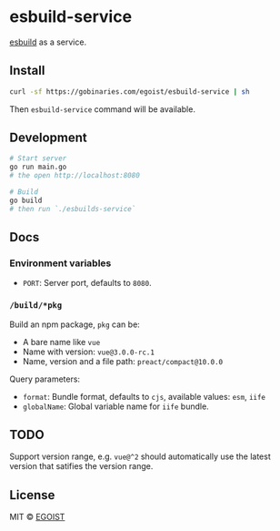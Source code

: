 # esbuild-service

[esbuild](https://github.com/evanw/esbuild) as a service.

## Install

```bash
curl -sf https://gobinaries.com/egoist/esbuild-service | sh
```

Then `esbuild-service` command will be available.

## Development

```bash
# Start server
go run main.go
# the open http://localhost:8080

# Build
go build
# then run `./esbuilds-service`
```

## Docs

### Environment variables

- `PORT`: Server port, defaults to `8080`.

### `/build/*pkg`

Build an npm package, `pkg` can be:

- A bare name like `vue`
- Name with version: `vue@3.0.0-rc.1`
- Name, version and a file path: `preact/compact@10.0.0`

Query parameters:

- `format`: Bundle format, defaults to `cjs`, available values: `esm`, `iife`
- `globalName`: Global variable name for `iife` bundle.

## TODO

Support version range, e.g. `vue@^2` should automatically use the latest version that satifies the version range.

## License

MIT &copy; [EGOIST](https://github.com/sponsors/egoist)